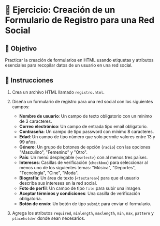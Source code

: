 # 📌 Ejercicio: Creación de un Formulario de Registro para una Red Social

## 🎯 Objetivo
Practicar la creación de formularios en HTML usando etiquetas y atributos esenciales para recopilar datos de un usuario en una red social.

## 📝 Instrucciones
1. Crea un archivo HTML llamado `registro.html`.
2. Diseña un formulario de registro para una red social con los siguientes campos:
   - **Nombre de usuario**: Un campo de texto obligatorio con un mínimo de 3 caracteres.
   - **Correo electrónico**: Un campo de entrada tipo email obligatorio.
   - **Contraseña**: Un campo de tipo password con mínimo 8 caracteres.
   - **Edad**: Un campo de tipo número que solo permite valores entre 13 y 99 años.
   - **Género**: Un grupo de botones de opción (`radio`) con las opciones "Masculino", "Femenino" y "Otro".
   - **País**: Un menú desplegable (`<select>`) con al menos tres países.
   - **Intereses**: Casillas de verificación (`checkbox`) para seleccionar al menos uno de los siguientes temas: "Música", "Deportes", "Tecnología", "Cine", "Moda".
   - **Biografía**: Un área de texto (`<textarea>`) para que el usuario describa sus intereses en la red social.
   - **Foto de perfil**: Un campo de tipo `file` para subir una imagen.
   - **Aceptar términos y condiciones**: Una casilla de verificación obligatoria.
   - **Botón de envío**: Un botón de tipo `submit` para enviar el formulario.

3. Agrega los atributos `required`, `minlength`, `maxlength`, `min`, `max`, `pattern` y `placeholder` donde sean necesarios.

